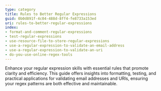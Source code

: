 ```yaml
---
type: category
title: Rules to Better Regular Expressions
guid: 0b0d891f-4c04-488d-8ff4-fe8733a153ed
uri: rules-to-better-regular-expressions
index:
- format-and-comment-regular-expressions
- test-regular-expressions
- use-resource-file-to-store-regular-expressions
- use-a-regular-expression-to-validate-an-email-address
- use-a-regular-expression-to-validate-an-uri
- do-you-use-online-regex-tools
---
```


Enhance your regular expression skills with essential rules that promote clarity and efficiency. This guide offers insights into formatting, testing, and practical applications for validating email addresses and URIs, ensuring your regex patterns are both effective and maintainable.
